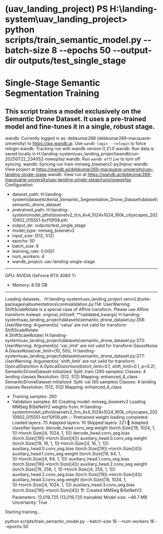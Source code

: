 (uav_landing_project) PS H:\landing-system\uav_landing_project> python scripts/train_semantic_model.py --batch-size 8 --epochs 50 --output-dir outputs/test_single_stage
================================================================================
Single-Stage Semantic Segmentation Training
================================================================================
This script trains a model exclusively on the Semantic Drone Dataset.
It uses a pre-trained model and fine-tunes it in a single, robust stage.
--------------------------------------------------------------------------------
wandb: Currently logged in as: debkumar269 (debkumar269-macquarie-university) to https://api.wandb.ai. Use `wandb login --relogin` to force relogin
wandb: Tracking run with wandb version 0.21.0
wandb: Run data is saved locally in H:\landing-system\uav_landing_project\wandb\run-20250722_234052-oowsp1az
wandb: Run `wandb offline` to turn off syncing.
wandb: Syncing run train-mmseg_bisenetv2-py2rqnxc
wandb:  View project at https://wandb.ai/debkumar269-macquarie-university/uav-landing-single-stage
wandb:  View run at https://wandb.ai/debkumar269-macquarie-university/uav-landing-single-stage/runs/oowsp1az
Configuration:
  - dataset_path: H:\landing-system\datasets\Aerial_Semantic_Segmentation_Drone_Dataset\dataset\semantic_drone_dataset
  - pretrained_path: H:\landing-system\model_pths\bisenetv2_fcn_4x4_1024x1024_160k_cityscapes_20210902_015551-bcf10f09.pth
  - output_dir: outputs/test_single_stage
  - model_type: mmseg_bisenetv2
  - input_size: [512, 512]
  - epochs: 50
  - batch_size: 8
  - learning_rate: 0.0001
  - num_workers: 4
  - wandb_project: uav-landing-single-stage
--------------------------------------------------------------------------------
GPU: NVIDIA GeForce RTX 4060 Ti
   - Memory: 8.59 GB
--------------------------------------------------------------------------------
Loading datasets...
H:\landing-system\uav_landing_project\.venv\Lib\site-packages\albumentations\core\validation.py:114: UserWarning: ShiftScaleRotate is a special case of Affine transform. Please use Affine transform instead.
  original_init(self, **validated_kwargs)
H:\landing-system\uav_landing_project\datasets\semantic_drone_dataset.py:358: UserWarning: Argument(s) 'value' are not valid for transform ShiftScaleRotate    
  A.ShiftScaleRotate(
H:\landing-system\uav_landing_project\datasets\semantic_drone_dataset.py:373: UserWarning: Argument(s) 'var_limit' are not valid for transform GaussNoise
  A.GaussNoise(var_limit=(10, 50)),
H:\landing-system\uav_landing_project\datasets\semantic_drone_dataset.py:377: UserWarning: Argument(s) 'shift_limit' are not valid for transform OpticalDistortion
  A.OpticalDistortion(distort_limit=0.1, shift_limit=0.1, p=0.2),
SemanticDroneDataset initialized:
   Split: train (280 samples)
   Classes: 4 landing classes
   Resolution: (512, 512)
   Mapping: enhanced_4_class
SemanticDroneDataset initialized:
   Split: val (60 samples)
   Classes: 4 landing classes
   Resolution: (512, 512)
   Mapping: enhanced_4_class
  - Training samples: 280
  - Validation samples: 60
Creating model: mmseg_bisenetv2
Loading MMSeg BiSeNetV2 weights from: H:\landing-system\model_pths\bisenetv2_fcn_4x4_1024x1024_160k_cityscapes_20210902_015551-bcf10f09.pth
✅ Pretrained weight loading completed:
   Loaded layers: 75
   Adapted layers: 10
   Skipped layers: 221
🔧 Adapted classifier layers:
   decode_head.conv_seg.weight (torch.Size([19, 1024, 1, 1])→torch.Size([4, 1024, 1, 1]))
   decode_head.conv_seg.bias (torch.Size([19])→torch.Size([4]))
   auxiliary_head.0.conv_seg.weight (torch.Size([19, 16, 1, 1])→torch.Size([4, 16, 1, 1]))
   auxiliary_head.0.conv_seg.bias (torch.Size([19])→torch.Size([4]))
   auxiliary_head.1.conv_seg.weight (torch.Size([19, 64, 1, 1])→torch.Size([4, 64, 1, 1]))
   auxiliary_head.1.conv_seg.bias (torch.Size([19])→torch.Size([4]))
   auxiliary_head.2.conv_seg.weight (torch.Size([19, 256, 1, 1])→torch.Size([4, 256, 1, 1]))
   auxiliary_head.2.conv_seg.bias (torch.Size([19])→torch.Size([4]))
   auxiliary_head.3.conv_seg.weight (torch.Size([19, 1024, 1, 1])→torch.Size([4, 1024, 1, 1]))
   auxiliary_head.3.conv_seg.bias (torch.Size([19])→torch.Size([4]))
🏗️ Created MMSeg BiSeNetV2:
   Parameters: 13,019,725 (13,019,725 trainable)
   Model size: ~49.7 MB
   Uncertainty: True

Starting training...


python scripts/train_semantic_model.py --batch-size 16 --num-workers 16 --epochs 50